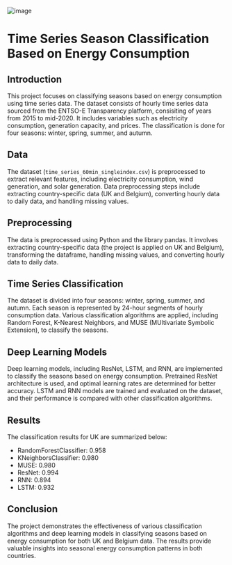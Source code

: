![image](https://github.com/rabhaembarak/Time_Series/assets/161968874/d24498e2-c4b4-453f-85dc-73283da66cdf)

# Time Series Season Classification Based on Energy Consumption

## Introduction
This project focuses on classifying seasons based on energy consumption using time series data. The dataset consists of hourly time series data sourced from the ENTSO-E Transparency platform, consisiting of years from 2015 to mid-2020. It includes variables such as electricity consumption, generation capacity, and prices. The classification is done for four seasons: winter, spring, summer, and autumn.

## Data
The dataset (`time_series_60min_singleindex.csv`) is preprocessed to extract relevant features, including electricity consumption, wind generation, and solar generation. Data preprocessing steps include extracting country-specific data (UK and Belgium), converting hourly data to daily data, and handling missing values.

## Preprocessing
The data is preprocessed using Python and the library pandas. It involves extracting country-specific data (the project is applied on UK and Belgium), transforming the dataframe, handling missing values, and converting hourly data to daily data.

## Time Series Classification
The dataset is divided into four seasons: winter, spring, summer, and autumn. Each season is represented by 24-hour segments of hourly consumption data. Various classification algorithms are applied, including Random Forest, K-Nearest Neighbors, and MUSE (MUltivariate Symbolic Extension), to classify the seasons.

## Deep Learning Models
Deep learning models, including ResNet, LSTM, and RNN, are implemented to classify the seasons based on energy consumption. Pretrained ResNet architecture is used, and optimal learning rates are determined for better accuracy. LSTM and RNN models are trained and evaluated on the dataset, and their performance is compared with other classification algorithms.

## Results
The classification results for UK are summarized below:

- RandomForestClassifier: 0.958
- KNeighborsClassifier: 0.980
- MUSE: 0.980
- ResNet: 0.994
- RNN: 0.894
- LSTM: 0.932

## Conclusion
The project demonstrates the effectiveness of various classification algorithms and deep learning models in classifying seasons based on energy consumption for both UK and Belgium data. The results provide valuable insights into seasonal energy consumption patterns in both countries.
